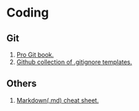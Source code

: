 # Coding

## Git

1. [Pro Git book.](https://git-scm.com/book/en/v2)
2. [Github collection of .gitignore templates.](https://github.com/github/gitignore)

## Others

1. [Markdown(.md) cheat sheet.](https://www.markdownguide.org/cheat-sheet/)
